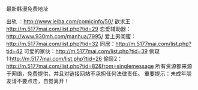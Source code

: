 最新韩漫免费地址

出轨 ：http://www.leiba.com/comicinfo/50/ 
欲求王：http://m.5177mai.com/list.php?tid=29
恋爱辅助器：http://www.930mh.com/manhua/7995/
爱上男闺蜜：http://m.5177mai.com/list.php?tid=32
同居：http://m.5177mai.com/list.php?tid=42
可爱的家伙：http://m.5177mai.com/list.php?tid=39 
偷窥1:http://m.5177mai.com/list.php?tid=26 
偷窥2：http://m.5177mai.com/list.php?tid=82&from=singlemessage
所有资源都来源于网络，免费提供，并且对链接网站不承担任何法律责任。
重要提示：未成年朋友请不要点击，自觉离开！
